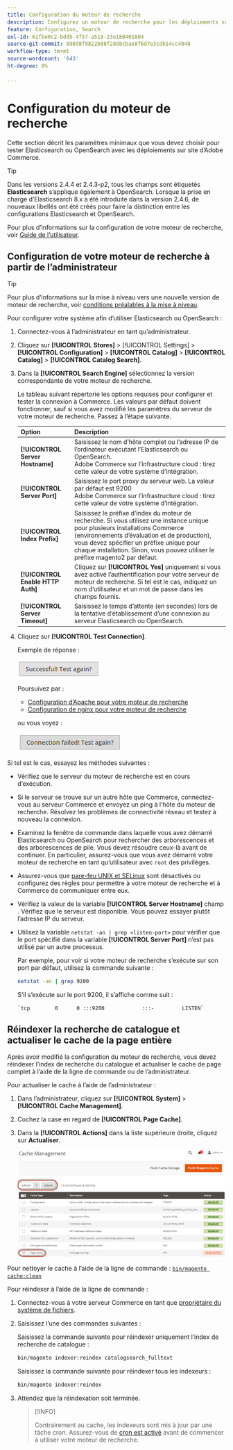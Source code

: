 ```yaml
---
title: Configuration du moteur de recherche
description: Configurez un moteur de recherche pour les déploiements sur site d’Adobe Commerce.
feature: Configuration, Search
exl-id: 61fbe0c2-bdd5-4f57-a518-23e180401804
source-git-commit: 8d0d8f9822b88f2dd8cbae8f6d7e3cdb14cc4848
workflow-type: tm+mt
source-wordcount: '643'
ht-degree: 0%

---
```


# Configuration du moteur de recherche

Cette section décrit les paramètres minimaux que vous devez choisir pour tester Elasticsearch ou OpenSearch avec les déploiements sur site d’Adobe Commerce.

>[!TIP]
>
>Dans les versions 2.4.4 et 2.4.3-p2, tous les champs sont étiquetés **Elasticsearch** s’applique également à OpenSearch.
>Lorsque la prise en charge d’Elasticsearch 8.x a été introduite dans la version 2.4.6, de nouveaux libellés ont été créés pour faire la distinction entre les configurations Elasticsearch et OpenSearch.

Pour plus d’informations sur la configuration de votre moteur de recherche, voir [Guide de l’utilisateur](https://experienceleague.adobe.com/docs/commerce-admin/catalog/catalog/search/search-configuration.html).

## Configuration de votre moteur de recherche à partir de l’administrateur

>[!TIP]
>
>Pour plus d’informations sur la mise à niveau vers une nouvelle version de moteur de recherche, voir [conditions préalables à la mise à niveau](../../upgrade/prepare/prerequisites.md).

Pour configurer votre système afin d’utiliser Elasticsearch ou OpenSearch :

1. Connectez-vous à l’administrateur en tant qu’administrateur.
1. Cliquez sur **[!UICONTROL Stores]** > [!UICONTROL Settings] > **[!UICONTROL Configuration]** > **[!UICONTROL Catalog]** > **[!UICONTROL Catalog]** > **[!UICONTROL Catalog Search]**.
1. Dans la **[!UICONTROL Search Engine]** sélectionnez la version correspondante de votre moteur de recherche.

   Le tableau suivant répertorie les options requises pour configurer et tester la connexion à Commerce. Les valeurs par défaut doivent fonctionner, sauf si vous avez modifié les paramètres du serveur de votre moteur de recherche. Passez à l’étape suivante.

   | Option | Description |
   |--- |--- |
   | **[!UICONTROL Server Hostname]** | Saisissez le nom d’hôte complet ou l’adresse IP de l’ordinateur exécutant l’Elasticsearch ou OpenSearch.<br>Adobe Commerce sur l’infrastructure cloud : tirez cette valeur de votre système d’intégration. |
   | **[!UICONTROL Server Port]** | Saisissez le port proxy du serveur web. La valeur par défaut est 9200<br>Adobe Commerce sur l’infrastructure cloud : tirez cette valeur de votre système d’intégration. |
   | **[!UICONTROL Index Prefix]** | Saisissez le préfixe d’index du moteur de recherche. Si vous utilisez une instance unique pour plusieurs installations Commerce (environnements d’évaluation et de production), vous devez spécifier un préfixe unique pour chaque installation. Sinon, vous pouvez utiliser le préfixe magento2 par défaut. |
   | **[!UICONTROL Enable HTTP Auth]** | Cliquez sur **[!UICONTROL Yes]** uniquement si vous avez activé l’authentification pour votre serveur de moteur de recherche. Si tel est le cas, indiquez un nom d’utilisateur et un mot de passe dans les champs fournis. |
   | **[!UICONTROL Server Timeout]** | Saisissez le temps d’attente (en secondes) lors de la tentative d’établissement d’une connexion au serveur Elasticsearch ou OpenSearch. |

1. Cliquez sur **[!UICONTROL Test Connection]**.

   Exemple de réponse :

   ![success](../../assets/configuration/elastic_test-success.png)

   Poursuivez par :

   - [Configuration d’Apache pour votre moteur de recherche](../../installation/prerequisites/search-engine/configure-apache.md)
   - [Configuration de nginx pour votre moteur de recherche](../../installation/prerequisites/search-engine/configure-nginx.md)

   ou vous voyez :

   ![failed](../../assets/configuration/elastic_test-fail.png)

Si tel est le cas, essayez les méthodes suivantes :

- Vérifiez que le serveur du moteur de recherche est en cours d’exécution.
- Si le serveur se trouve sur un autre hôte que Commerce, connectez-vous au serveur Commerce et envoyez un ping à l’hôte du moteur de recherche. Résolvez les problèmes de connectivité réseau et testez à nouveau la connexion.
- Examinez la fenêtre de commande dans laquelle vous avez démarré Elasticsearch ou OpenSearch pour rechercher des arborescences et des arborescences de pile. Vous devez résoudre ceux-là avant de continuer. En particulier, assurez-vous que vous avez démarré votre moteur de recherche en tant qu’utilisateur avec `root` des privilèges.
- Assurez-vous que [pare-feu UNIX et SELinux](../../installation/prerequisites/search-engine/overview.md#firewall-and-selinux) sont désactivés ou configurez des règles pour permettre à votre moteur de recherche et à Commerce de communiquer entre eux.
- Vérifiez la valeur de la variable **[!UICONTROL Server Hostname]** champ . Vérifiez que le serveur est disponible. Vous pouvez essayer plutôt l’adresse IP du serveur.
- Utilisez la variable `netstat -an | grep <listen-port>` pour vérifier que le port spécifié dans la variable **[!UICONTROL Server Port]** n’est pas utilisé par un autre processus.

  Par exemple, pour voir si votre moteur de recherche s’exécute sur son port par défaut, utilisez la commande suivante :

  ```bash
  netstat -an | grep 9200
  ```

  S’il s’exécute sur le port 9200, il s’affiche comme suit :

  ```terminal
  `tcp        0      0 :::9200            :::-         LISTEN`
  ```

## Réindexer la recherche de catalogue et actualiser le cache de la page entière

Après avoir modifié la configuration du moteur de recherche, vous devez réindexer l’index de recherche du catalogue et actualiser le cache de page complet à l’aide de la ligne de commande ou de l’administrateur.

Pour actualiser le cache à l’aide de l’administrateur :

1. Dans l’administrateur, cliquez sur **[!UICONTROL System]** > **[!UICONTROL Cache Management]**.
1. Cochez la case en regard de **[!UICONTROL Page Cache]**.
1. Dans la **[!UICONTROL Actions]** dans la liste supérieure droite, cliquez sur **Actualiser**.

   ![gestion du cache](../../assets/configuration/refresh-cache.png)

Pour nettoyer le cache à l’aide de la ligne de commande : [`bin/magento cache:clean`](../cli/manage-cache.md#clean-and-flush-cache-types)

Pour réindexer à l’aide de la ligne de commande :

1. Connectez-vous à votre serveur Commerce en tant que [propriétaire du système de fichiers](../../installation/prerequisites/file-system/overview.md).
1. Saisissez l’une des commandes suivantes :

   Saisissez la commande suivante pour réindexer uniquement l’index de recherche de catalogue :

   ```bash
   bin/magento indexer:reindex catalogsearch_fulltext
   ```

   Saisissez la commande suivante pour réindexer tous les indexeurs :

   ```bash
   bin/magento indexer:reindex
   ```

1. Attendez que la réindexation soit terminée.

   >[!INFO]
   >
   >Contrairement au cache, les indexeurs sont mis à jour par une tâche cron. Assurez-vous de [cron est activé](../cli/configure-cron-jobs.md) avant de commencer à utiliser votre moteur de recherche.
